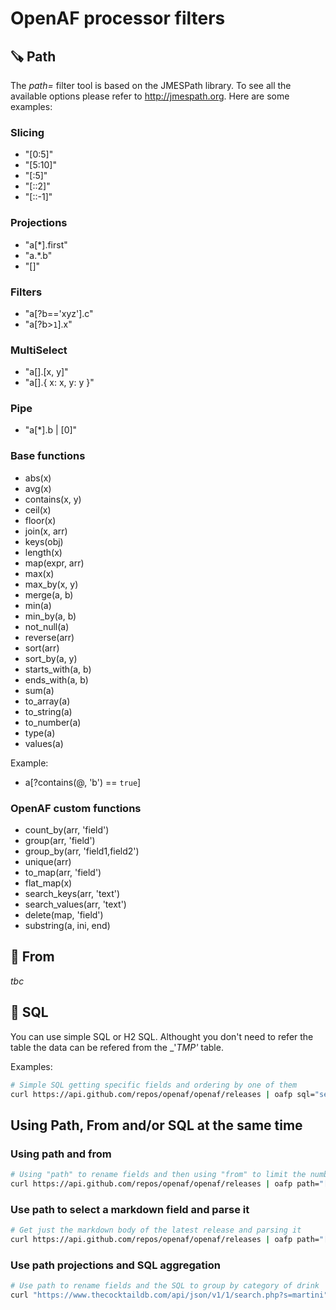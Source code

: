 # OpenAF processor filters

## 🪚 Path

The _path=_ filter tool is based on the JMESPath library. To see all the available options please refer to http://jmespath.org. Here are some examples:

### Slicing

* "[0:5]"
* "[5:10]"
* "[:5]"
* "[::2]"
* "[::-1]"

### Projections

* "a[*].first"
* "a.*.b"
* "[]"

### Filters

* "a[?b=='xyz'].c"
* "a[?b>`1`].x"

### MultiSelect

* "a[].[x, y]"
* "a[].{ x: x, y: y }"

### Pipe

* "a[*].b | [0]"

### Base functions

* abs(x)
* avg(x)
* contains(x, y)
* ceil(x)
* floor(x)
* join(x, arr)
* keys(obj)
* length(x)
* map(expr, arr)
* max(x)
* max_by(x, y)
* merge(a, b)
* min(a)
* min_by(a, b)
* not_null(a)
* reverse(arr)
* sort(arr)
* sort_by(a, y)
* starts_with(a, b)
* ends_with(a, b)
* sum(a)
* to_array(a)
* to_string(a)
* to_number(a)
* type(a)
* values(a)

Example:

* a[?contains(@, 'b') == `true`]

### OpenAF custom functions

* count_by(arr, 'field')
* group(arr, 'field')
* group_by(arr, 'field1,field2')
* unique(arr)
* to_map(arr, 'field')
* flat_map(x)
* search_keys(arr, 'text')
* search_values(arr, 'text')
* delete(map, 'field')
* substring(a, ini, end)

## 🏹 From

_tbc_

## 🤔 SQL

You can use simple SQL or H2 SQL. Althought you don't need to refer the table the data can be refered from the _'_TMP'_ table.

Examples:

```bash
# Simple SQL getting specific fields and ordering by one of them
curl https://api.github.com/repos/openaf/openaf/releases | oafp sql="select name, tag_name, published_at order by published_at" output=ctable

```

## Using Path, From and/or SQL at the same time

### Using path and from

```bash
# Using "path" to rename fields and then using "from" to limit the number of records
curl https://api.github.com/repos/openaf/openaf/releases | oafp path="[].{version:name, description:body}" from="limit(3)"
```

### Use path to select a markdown field and parse it

```bash
# Get just the markdown body of the latest release and parsing it
curl https://api.github.com/repos/openaf/openaf/releases | oafp path="[0].body" output=md
```

### Use path projections and SQL aggregation

```bash
# Use path to rename fields and the SQL to group by category of drink
curl "https://www.thecocktaildb.com/api/json/v1/1/search.php?s=martini" | oafp path="drinks[].{drink:strDrink,category:strCategory,alchool:strAlcoholic}" sql="select \"category\", count(1) \"count\" group by \"category\"" output=ctable
```